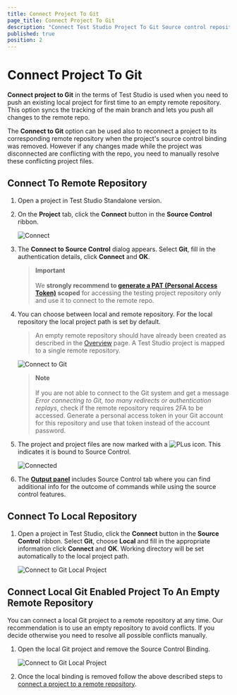```yaml
---
title: Connect Project To Git
page_title: Connect Project To Git
description: "Connect Test Studio Project To Git Source control repository. Use Personal Access token to connect to Git repo accessed with 2FA (two factor authentication). Unable to connect to Git. Error connecting to Git, too many redirects or authentication replays"
published: true
position: 2
---
```

# Connect Project To Git

**Connect project to Git** in the terms of Test Studio is used when you need to push an existing local project for first time to an empty remote repository. This option syncs the tracking of the main branch and lets you push all changes to the remote repo. 

The **Connect to Git** option can be used also to reconnect a project to its corresponding remote repository when the project's source control binding was removed. However if any changes made while the project was disconnected are conflicting with the repo, you need to manually resolve these conflicting project files.

## Connect To Remote Repository

1. Open a project in Test Studio Standalone version.

2. On the **Project** tab, click the **Connect** button in the **Source Control** ribbon.

    ![Connect][1]

3. The **Connect to Source Control** dialog appears. Select **Git**, fill in the authentication details, click **Connect** and **OK**.

    > **Important**
    > <br>
    > <br> We __strongly recommend to <a href="/teststudio/automated-tests/source-control/git/overview-git#using-personal-access-token-for-authentication-in-git-repo" target="_blank">generate a PAT (Personal Access Token)</a> scoped__ for accessing the testing project repository only and use it to connect to the remote repo.

4. You can choose between local and remote repository. For the local repository the local project path is set by default.

    > An empty remote repository should have already been created as described in the <a href="/features/source-control/git/overview-git" target="_blank">Overview</a> page. A Test Studio project is mapped to a single remote repository.

    ![Connect to Git][2]

    > **Note**
    > <br>
    > <br>
    > If you are not able to connect to the Git system and get a message _Error connecting to Git, too many redirects or authentication replays_, check if the remote repository requires 2FA to be accessed. Generate a personal access token in your Git account for this repository and use that token instead of the account password.

5. The project and project files are now marked with a ![PLus][4] icon. This indicates it is bound to Source Control.

    ![Connected][3]

6. The <a href="/features/coded-steps/output-panel" target="_blank">**Output panel**</a> includes Source Control tab where you can find additional info for the outcome of commands while using the source control features.

## Connect To Local Repository

1. Open a project in Test Studio, click the **Connect** button in the **Source Control** ribbon. Select **Git**, choose **Local** and fill in the appropriate information click **Connect** and **OK**. Working directory will be set automatically to the local project path.

    ![Connect to Git Local Project][5]

## Connect Local Git Enabled Project To An Empty Remote Repository

You can connect a local Git project to a remote repository at any time. Our recommendation is to use an empty repository to avoid conflicts. If you decide otherwise you need to resolve all possible conflicts manually.

1. Open the local Git project and remove the Source Control Binding.

    ![Connect to Git Local Project][6]

2. Once the local binding is removed follow the above described steps to <a href="/features/source-control/git/connect-to-git#Connect To Remote Repository" target="_blank">connect a project to a remote repository</a>.

[1]: /img/features/source-control/git/connect-to-git/fig1.png
[2]: /img/features/source-control/git/connect-to-git/fig2.png
[3]: /img/features/source-control/git/connect-to-git/fig3.png
[4]: /img/features/source-control/connect-to-tfs/fig4.png
[5]: /img/features/source-control/git/branch-management/fig1_localRepo.png
[6]: /img/features/source-control/git/connect-to-git/fig4_removeSC.png